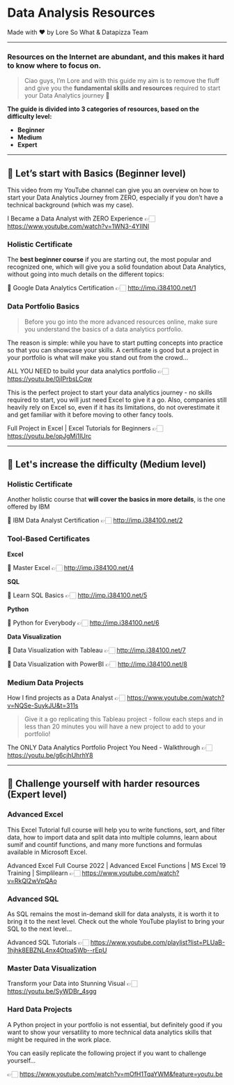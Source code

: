 # Data Analysis Resources

Made with ♥️ by Lore So What & Datapizza Team

---

### Resources on the Internet are abundant, and this makes it hard to know where to focus on. 

> Ciao guys, I’m Lore and with this guide my aim is to remove the fluff and give you the **fundamental skills and resources** required to start your Data Analytics journey 🚀

**The guide is divided into 3 categories of resources, based on the difficulty level:**

- **Beginner**
- **Medium**
- **Expert**

---

## 🏁 Let’s start with Basics (Beginner level)

This video from my YouTube channel can give you an overview on how to start your Data Analytics Journey from ZERO, especially if you don’t have a technical background (which was my case).

I Became a Data Analyst with ZERO Experience 👉🏻 https://www.youtube.com/watch?v=1WN3-4YIINI

### Holistic Certificate

The **best beginner course** if you are starting out, the most popular and recognized one, which will give you a solid foundation about Data Analytics, without going into much details on the different topics:

🔗 Google Data Analytics Certification 👉🏻 http://imp.i384100.net/1

### Data Portfolio Basics

> Before you go into the more advanced resources online, make sure you understand the basics of a data analytics portfolio. 

The reason is simple: while you have to start putting concepts into practice so that you can showcase your skills. A certificate is good but a project in your portfolio is what will make you stand out from the crowd…

ALL YOU NEED to build your data analytics portfolio 👉🏻 https://youtu.be/0jIPrbsLCqw

This is the perfect project to start your data analytics journey - no skills required to start, you will just need Excel to give it a go. Also, companies still heavily rely on Excel so, even if it has its limitations, do not overestimate it and get familiar with it before moving to other fancy tools.

Full Project in Excel | Excel Tutorials for Beginners 👉🏻 https://youtu.be/opJgMj1IUrc

---

## 🚀 Let's increase the difficulty (Medium level)

### Holistic Certificate

Another holistic course that **will cover the basics in more details**, is the one offered by IBM

🔗 IBM Data Analyst Certification 👉🏻 http://imp.i384100.net/2

### Tool-Based Certificates

**Excel**

🔗 Master Excel 👉🏻 http://imp.i384100.net/4

**SQL**

🔗 Learn SQL Basics 👉🏻 http://imp.i384100.net/5

**Python**

🔗 Python for Everybody 👉🏻 http://imp.i384100.net/6

**Data Visualization**

🔗 Data Visualization with Tableau 👉🏻 http://imp.i384100.net/7

🔗 Data Visualization with PowerBI 👉🏻 http://imp.i384100.net/8

### Medium Data Projects

How I find projects as a Data Analyst 👉🏻 https://www.youtube.com/watch?v=NQSe-SuykJU&t=311s

> Give it a go replicating this Tableau project - follow each steps and in less than 20 minutes you will have a new project to add to your portfolio!

The ONLY Data Analytics Portfolio Project You Need - Walkthrough 👉🏻 https://youtu.be/g6cjhUhrhY8

---

## 🥊 Challenge yourself with harder resources (Expert level)

### Advanced Excel

This Excel Tutorial full course will help you to write functions, sort, and filter data, how to import data and split data into multiple columns, learn about sumif and countif functions, and many more functions and formulas available in Microsoft Excel.

Advanced Excel Full Course 2022 | Advanced Excel Functions | MS Excel 19 Training | Simplilearn 👉🏻 https://www.youtube.com/watch?v=RkQl2wVpQAo

### Advanced SQL

As SQL remains the most in-demand skill for data analysts, it is worth it to bring it to the next level. Check out the whole YouTube playlist to bring your SQL to the next level…

Advanced SQL Tutorials 👉🏻 https://www.youtube.com/playlist?list=PLUaB-1hjhk8EBZNL4nx4Otoa5Wb--rEpU

### Master Data Visualization

Transform your Data into Stunning Visual 👉🏻 https://youtu.be/SyWDBr_4sgg

### Hard Data Projects

A Python project in your portfolio is not essential, but definitely good if you want to show your versatility to more technical data analytics skills that might be required in the work place.

You can easily replicate the following project if you want to challenge yourself…

👉🏻 https://www.youtube.com/watch?v=mOfH1TqaYWM&feature=youtu.be
